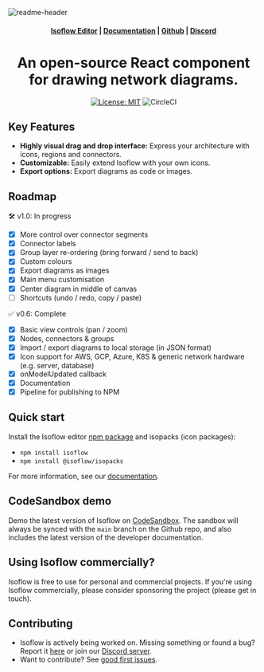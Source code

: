 ![readme-header](https://user-images.githubusercontent.com/1769678/223572353-788d5d38-cd28-40fa-96cd-9d29226f7e4b.png)

<h4 align="center">
  <a href="https://v2.isoflow.io/">Isoflow Editor</a> |
  <a href="https://v2.isoflow.io/docs">Documentation</a> |
  <a href="https://github.com/markmanx/isoflow">Github</a> |
  <a href="https://discord.gg/QYPkvZth7D">Discord</a>
</h4>

<div align="center">
  <h1>An open-source React component for drawing network diagrams.</h2>
</div>

<div align="center">

[![License: MIT](https://img.shields.io/badge/License-MIT-yellow.svg)](https://opensource.org/licenses/MIT)
![CircleCI](https://circleci.com/gh/markmanx/isoflow.svg?style=shield)

</div>

## Key Features

- **Highly visual drag and drop interface:** Express your architecture with icons, regions and connectors.
- **Customizable:** Easily extend Isoflow with your own icons.
- **Export options:** Export diagrams as code or images.

## Roadmap

🛠 v1.0: In progress
- [x] More control over connector segments
- [x] Connector labels
- [x] Group layer re-ordering (bring forward / send to back)
- [x] Custom colours
- [x] Export diagrams as images
- [x] Main menu customisation
- [x] Center diagram in middle of canvas
- [ ] Shortcuts (undo / redo, copy / paste)

✅ v0.6: Complete
- [x] Basic view controls (pan / zoom)
- [x] Nodes, connectors & groups
- [x] Import / export diagrams to local storage (in JSON format)
- [x] Icon support for AWS, GCP, Azure, K8S & generic network hardware (e.g. server, database)
- [x] onModelUpdated callback
- [x] Documentation
- [x] Pipeline for publishing to NPM

## Quick start

Install the Isoflow editor [npm package](https://www.npmjs.com/package/isoflow) and isopacks (icon packages):

- `npm install isoflow`
- `npm install @isoflow/isopacks`

For more information, see our [documentation](https://v2.isoflow.io/docs).

## CodeSandbox demo
Demo the latest version of Isoflow on [CodeSandbox](https://codesandbox.io/p/sandbox/github/markmanx/isoflow).  The sandbox will always be synced with the `main` branch on the Github repo, and also includes the latest version of the developer documentation.

## Using Isoflow commercially?
Isoflow is free to use for personal and commercial projects.  If you're using Isoflow commercially, please consider sponsoring the project (please get in touch).

## Contributing
- Isoflow is actively being worked on.  Missing something or found a bug? Report it [here](https://github.com/markmanx/isoflow/issues) or join our [Discord server](https://discord.gg/QYPkvZth7D).
- Want to contribute? See [good first issues](https://github.com/markmanx/isoflow/contribute).